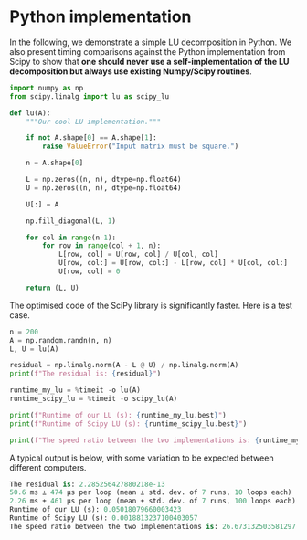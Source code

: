 # Python implementation

In the following, we demonstrate a simple LU decomposition in Python. We also present timing comparisons against the Python implementation from Scipy to show that **one should never use a self-implementation of the LU decomposition but always use existing Numpy/Scipy routines**.

```python
import numpy as np
from scipy.linalg import lu as scipy_lu

def lu(A):
    """Our cool LU implementation."""

    if not A.shape[0] == A.shape[1]:
        raise ValueError("Input matrix must be square.")

    n = A.shape[0]

    L = np.zeros((n, n), dtype=np.float64)
    U = np.zeros((n, n), dtype=np.float64)

    U[:] = A

    np.fill_diagonal(L, 1)

    for col in range(n-1):
        for row in range(col + 1, n):
            L[row, col] = U[row, col] / U[col, col]
            U[row, col:] = U[row, col:] - L[row, col] * U[col, col:]
            U[row, col] = 0

    return (L, U)
```

The optimised code of the SciPy library is significantly faster. Here is a test case.

```python
n = 200
A = np.random.randn(n, n)
L, U = lu(A)

residual = np.linalg.norm(A - L @ U) / np.linalg.norm(A)
print(f"The residual is: {residual}")

runtime_my_lu = %timeit -o lu(A)
runtime_scipy_lu = %timeit -o scipy_lu(A)

print(f"Runtime of our LU (s): {runtime_my_lu.best}")
print(f"Runtime of Scipy LU (s): {runtime_scipy_lu.best}")

print(f"The speed ratio between the two implementations is: {runtime_my_lu.best / runtime_scipy_lu.best}")
```

A typical output is below, with some variation to be expected between different computers.

```python
The residual is: 2.285256427880218e-13
50.6 ms ± 474 µs per loop (mean ± std. dev. of 7 runs, 10 loops each)
2.26 ms ± 461 µs per loop (mean ± std. dev. of 7 runs, 100 loops each)
Runtime of our LU (s): 0.05018079660003423
Runtime of Scipy LU (s): 0.0018813237100403057
The speed ratio between the two implementations is: 26.673132503581297
```
